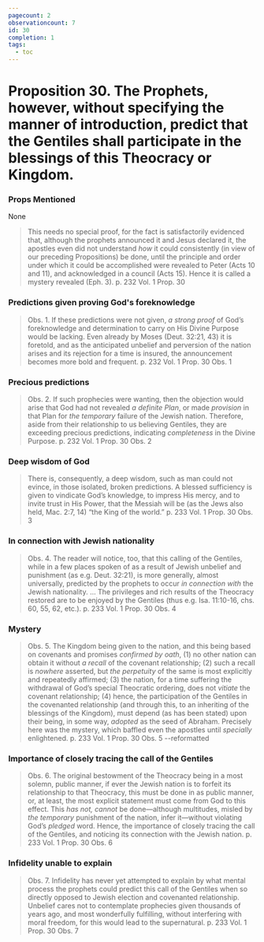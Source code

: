 ```yaml
---
pagecount: 2
observationcount: 7
id: 30
completion: 1
tags:
  - toc
---
```

# Proposition 30. The Prophets, however, without specifying the manner of introduction, predict that the Gentiles shall participate in the blessings of this Theocracy or Kingdom.

### Props Mentioned
None

>This needs no special proof, for the fact is satisfactorily evidenced that, although the prophets announced it and Jesus declared it, the apostles even did not understand *how* it could consistently (in view of our preceding Propositions) be done, until the principle and order under which it could be accomplished were revealed to Peter (Acts 10 and 11), and acknowledged in a council (Acts 15). Hence it is called a mystery revealed (Eph. 3).
>p. 232 Vol. 1 Prop. 30
### Predictions given proving God's foreknowledge
>Obs. 1. If these predictions were not given, *a strong proof* of God’s foreknowledge and determination to carry on His Divine Purpose would be lacking. Even already by Moses (Deut. 32:21, 43) it is foretold, and as the anticipated unbelief and perversion of the nation arises and its rejection for a time is insured, the announcement becomes more bold and frequent.
>p. 232 Vol. 1 Prop. 30 Obs. 1
### Precious predictions
>Obs. 2. If such prophecies were wanting, then the objection would arise that God had not revealed *a definite Plan*, or made *provision* in that Plan for *the temporary* failure of the Jewish nation. Therefore, aside from their relationship to us believing Gentiles, they are exceeding precious predictions, indicating *completeness* in the Divine Purpose.
>p. 232 Vol. 1 Prop. 30 Obs. 2
### Deep wisdom of God
>There is, consequently, a deep wisdom, such as man could not evince, in those isolated, broken predictions. A blessed sufficiency is given to vindicate God’s knowledge, to impress His mercy, and to invite trust in His Power, that the Messiah will be (as the Jews also held, Mac. 2:7, 14) “the King of the world.”
>p. 233 Vol. 1 Prop. 30 Obs. 3
### In connection with Jewish nationality
>Obs. 4. The reader will notice, too, that this calling of the Gentiles, while in a few places spoken of as a result of Jewish unbelief and punishment (as e.g. Deut. 32:21), is more generally, almost universally, predicted by the prophets to occur *in connection with* the Jewish nationality.
>... The privileges and rich results of the Theocracy restored are to be enjoyed by the Gentiles (thus e.g. Isa. 11:10-16, chs. 60, 55, 62, etc.).
>p. 233 Vol. 1 Prop. 30 Obs. 4
### Mystery
>Obs. 5. The Kingdom being given to the nation, and this being based on covenants and promises *confirmed by oath*, 
>(1) no other nation can obtain it without *a recall* of the covenant relationship; 
>(2) such a recall is *nowhere* asserted, but *the perpetuity* of the same is most explicitly and repeatedly affirmed; 
>(3) the nation, for a time suffering the withdrawal of God’s special Theocratic ordering, does not *vitiate* the covenant relationship; 
>(4) hence, the participation of the Gentiles in the covenanted relationship (and through this, to an inheriting of the blessings of the Kingdom), must depend (as has been stated) upon their being, in some way, *adopted* as the seed of Abraham. Precisely here was the mystery, which baffled even the apostles until *specially* enlightened.
>p. 233 Vol. 1 Prop. 30 Obs. 5 --reformatted
### Importance of closely tracing the call of the Gentiles
>Obs. 6. The original bestowment of the Theocracy being in a most solemn, public manner, if ever the Jewish nation is to forfeit its relationship to that Theocracy, this must be done in as public manner, or, at least, the most explicit statement must come from God to this effect. This *has not, cannot* be done—although multitudes, misled by *the temporary* punishment of the nation, infer it—without violating God’s *pledged* word. Hence, the importance of closely tracing the call of the Gentiles, and noticing its connection with the Jewish nation.
>p. 233 Vol. 1 Prop. 30 Obs. 6
### Infidelity unable to explain
>Obs. 7. Infidelity has never yet attempted to explain by what mental process the prophets could predict this call of the Gentiles when so directly opposed to Jewish election and covenanted relationship. Unbelief cares not to contemplate prophecies given thousands of years ago, and most wonderfully fulfilling, without interfering with moral freedom, for this would lead to the supernatural.
>p. 233 Vol. 1 Prop. 30 Obs. 7